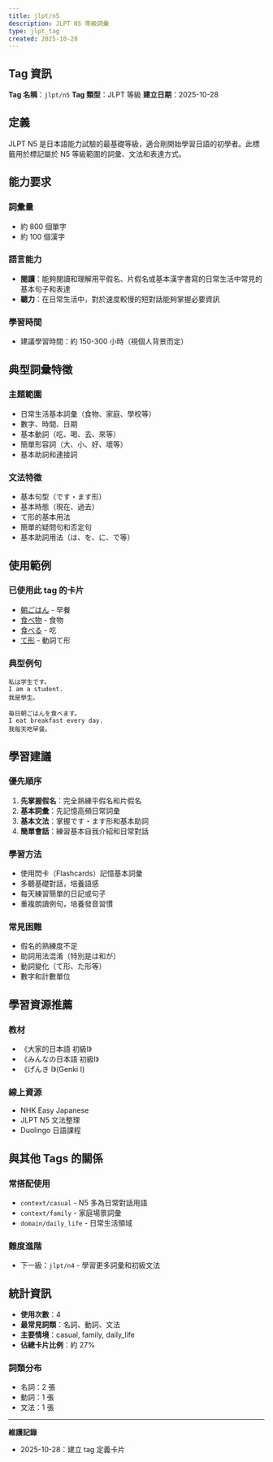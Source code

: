 ```yaml
---
title: jlpt/n5
description: JLPT N5 等級詞彙
type: jlpt_tag
created: 2025-10-28
---
```


## Tag 資訊

**Tag 名稱**：`jlpt/n5`
**Tag 類型**：JLPT 等級
**建立日期**：2025-10-28

## 定義

JLPT N5 是日本語能力試驗的最基礎等級，適合剛開始學習日語的初學者。此標籤用於標記屬於 N5 等級範圍的詞彙、文法和表達方式。

## 能力要求

### 詞彙量
- 約 800 個單字
- 約 100 個漢字

### 語言能力
- **閱讀**：能夠閱讀和理解用平假名、片假名或基本漢字書寫的日常生活中常見的基本句子和表達
- **聽力**：在日常生活中，對於速度較慢的短對話能夠掌握必要資訊

### 學習時間
- 建議學習時間：約 150-300 小時（視個人背景而定）

## 典型詞彙特徵

### 主題範圍
- 日常生活基本詞彙（食物、家庭、學校等）
- 數字、時間、日期
- 基本動詞（吃、喝、去、來等）
- 簡單形容詞（大、小、好、壞等）
- 基本助詞和連接詞

### 文法特徵
- 基本句型（です・ます形）
- 基本時態（現在、過去）
- て形的基本用法
- 簡單的疑問句和否定句
- 基本助詞用法（は、を、に、で等）

## 使用範例

### 已使用此 tag 的卡片
- [朝ごはん](../../../noun/001_asagohan.md) - 早餐
- [食べ物](../../../noun/007_tabemono.md) - 食物
- [食べる](../../../verb-ru/001_taberu.md) - 吃
- [て形](../../../grammar/001_te_form.md) - 動詞て形

### 典型例句
```
私は学生です。
I am a student.
我是學生。
```

```
毎日朝ごはんを食べます。
I eat breakfast every day.
我每天吃早餐。
```

## 學習建議

### 優先順序
1. **先掌握假名**：完全熟練平假名和片假名
2. **基本詞彙**：先記憶高頻日常詞彙
3. **基本文法**：掌握です・ます形和基本助詞
4. **簡單會話**：練習基本自我介紹和日常對話

### 學習方法
- 使用閃卡（Flashcards）記憶基本詞彙
- 多聽基礎對話，培養語感
- 每天練習簡單的日記或句子
- 重複朗讀例句，培養發音習慣

### 常見困難
- 假名的熟練度不足
- 助詞用法混淆（特別是は和が）
- 動詞變化（て形、た形等）
- 數字和計數單位

## 學習資源推薦

### 教材
- 《大家的日本語 初級I》
- 《みんなの日本語 初級I》
- 《げんき I》(Genki I)

### 線上資源
- NHK Easy Japanese
- JLPT N5 文法整理
- Duolingo 日語課程

## 與其他 Tags 的關係

### 常搭配使用
- `context/casual` - N5 多為日常對話用語
- `context/family` - 家庭場景詞彙
- `domain/daily_life` - 日常生活領域

### 難度進階
- 下一級：`jlpt/n4` - 學習更多詞彙和初級文法

## 統計資訊

- **使用次數**：4
- **最常見詞類**：名詞、動詞、文法
- **主要情境**：casual, family, daily_life
- **佔總卡片比例**：約 27%

### 詞類分布
- 名詞：2 張
- 動詞：1 張
- 文法：1 張

---

**維護記錄**
- 2025-10-28：建立 tag 定義卡片
